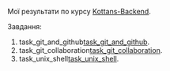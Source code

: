 Мої результати по курсу [Kottans-Backend](https://github.com/littleproger/kottans-backend).

Завдання:

1. task_git_and_github[task_git_and_github](https://github.com/littleproger/kottans-backend/tree/master/task_git_and_github).
2. task_git_collaboration[task_git_collaboration](https://github.com/littleproger/kottans-backend/tree/master/task_git_collaboration).
3. task_unix_shell[task_unix_shell](https://github.com/littleproger/kottans-backend/tree/master/task_unix_shell).

